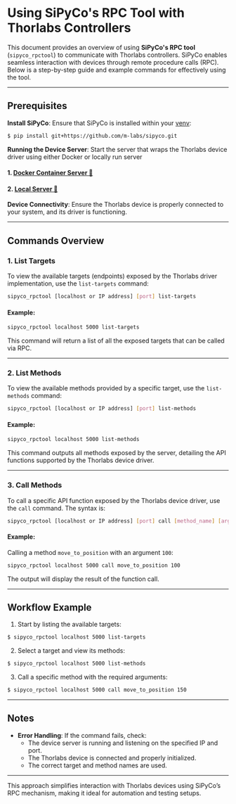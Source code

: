 # Using SiPyCo's RPC Tool with Thorlabs Controllers

This document provides an overview of using **SiPyCo's RPC tool** (`sipyco_rpctool`) to communicate with Thorlabs controllers. SiPyCo enables seamless interaction with devices through remote procedure calls (RPC). Below is a step-by-step guide and example commands for effectively using the tool.

---

## Prerequisites

**Install SiPyCo**: Ensure that SiPyCo is installed within your [venv](https://docs.python.org/3/library/venv.html):

```bash
$ pip install git+https://github.com/m-labs/sipyco.git
```

**Running the Device Server**: Start the server that wraps the Thorlabs device driver using either Docker or locally run server

#### 1.  [Docker Container Server 🔗](docker.md)
#### 2.  [Local Server 🔗](local.md)


**Device Connectivity**: Ensure the Thorlabs device is properly connected to your system, and its driver is functioning.

---

## Commands Overview

### 1. **List Targets**

To view the available targets (endpoints) exposed by the Thorlabs driver implementation, use the `list-targets` command:

```bash
sipyco_rpctool [localhost or IP address] [port] list-targets
```

#### Example:
```bash
sipyco_rpctool localhost 5000 list-targets
```

This command will return a list of all the exposed targets that can be called via RPC.

---

### 2. **List Methods**

To view the available methods provided by a specific target, use the `list-methods` command:

```bash
sipyco_rpctool [localhost or IP address] [port] list-methods
```

#### Example:
```bash
sipyco_rpctool localhost 5000 list-methods
```

This command outputs all methods exposed by the server, detailing the API functions supported by the Thorlabs device driver.

---

### 3. **Call Methods**

To call a specific API function exposed by the Thorlabs device driver, use the `call` command. The syntax is:

```bash
sipyco_rpctool [localhost or IP address] [port] call [method_name] [arguments]
```

#### Example:
Calling a method `move_to_position` with an argument `100`:

```bash
sipyco_rpctool localhost 5000 call move_to_position 100
```

The output will display the result of the function call.

---

## Workflow Example

1. Start by listing the available targets:
```bash
$ sipyco_rpctool localhost 5000 list-targets
```

2. Select a target and view its methods:
```bash
$ sipyco_rpctool localhost 5000 list-methods
```

3. Call a specific method with the required arguments:
```bash
$ sipyco_rpctool localhost 5000 call move_to_position 150
```

---

## Notes

- **Error Handling**: If the command fails, check:
    - The device server is running and listening on the specified IP and port.
    - The Thorlabs device is connected and properly initialized.
    - The correct target and method names are used.

---

This approach simplifies interaction with Thorlabs devices using SiPyCo’s RPC mechanism, making it ideal for automation and testing setups.
